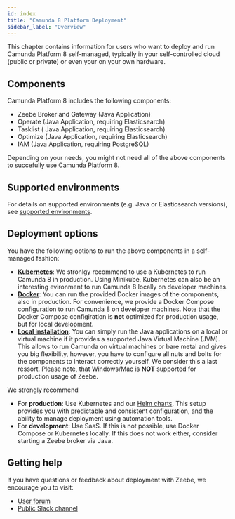 ```yaml
---
id: index
title: "Camunda 8 Platform Deployment"
sidebar_label: "Overview"
---
```


This chapter contains information for users who want to deploy and run Camunda Platform 8 self-managed, typically in your self-controlled cloud (public or private) or even your on your own hardware.

## Components

Camunda Platform 8 includes the following components:

* Zeebe Broker and Gateway (Java Application)
* Operate (Java Application, requiring Elasticsearch)
* Tasklist ( Java Application, requiring Elasticsearch)
* Optimize (Java Application, requiring Elasticsearch)
* IAM (Java Application, requiring PostgreSQL)

Depending on your needs, you might not need all of the above components to succefully use Camunda Platform 8.

## Supported environments

For details on supported environments (e.g. Java or Elasticsearch versions), see [supported environments](/docs/reference/supported-environments/).

## Deployment options

You have the following options to run the above components in a self-managed fashion:

- [**Kubernetes**](./kubernetes): We stronlgy recommend to use a Kubernetes to run Camunda 8 in production. Using Minikube, Kubernetes can also be an interesting evironment to run Camunda 8 locally on developer machines.
- [**Docker**](./docker): You can run the provided Docker images of the components, also in production. For convenience, we provide a Docker Compose configuration to run Camunda 8 on developer machines. Note that the Docker Compose configiration is **not** optimized for production usage, but for local development.
- [**Local installation**](./local): You can simply run the Java applications on a local or virtual machine if it provides a supported Java Virtual Machine (JVM). This allows to run Camunda on virtual machines or bare metal and gives you big flexibility, however, you have to configure all nuts and bolts for the components to interact correctly yourself. We consider this a last ressort. Please note, that Windows/Mac is **NOT** supported for production usage of Zeebe.

We strongly recommend

* For **production**: Use Kubernetes and our [Helm charts](./kubernetes-helm). This setup provides you with predictable and consistent configuration, and the ability to manage deployment using automation tools.
* For **development**: Use SaaS. If this is not possible, use Docker Compose or Kubernetes locally. If this does not work either, consider starting a Zeebe broker via Java.

## Getting help

If you have questions or feedback about deployment with Zeebe, we encourage you to visit:

- [User forum](https://forum.camunda.io/)
- [Public Slack channel](https://zeebe-slack-invite.herokuapp.com/)
